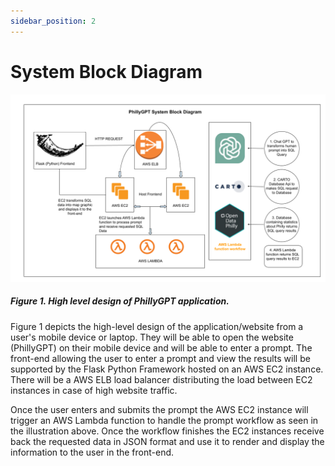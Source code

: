 ```yaml
---
sidebar_position: 2
---
```


# System Block Diagram

![alt text](PhillyGPT_BlockDiagram.png)

##### Figure 1. High level design of PhillyGPT application.

Figure 1 depicts the high-level design of the application/website from a user's mobile device or laptop. They will be able to open the website (PhillyGPT) on their mobile device and will be able to enter a prompt. The front-end allowing the user to enter a prompt and view the results will be supported by the Flask Python Framework hosted on an AWS EC2 instance. There will be a AWS ELB load balancer distributing the load between EC2 instances in case of high website traffic. 

Once the user enters and submits the prompt the AWS EC2 instance will trigger an AWS Lambda function to handle the prompt workflow as seen in the illustration above. Once the workflow finishes the EC2 instances receive back the requested data in JSON format and use it to render and display the information to the user in the front-end. 
